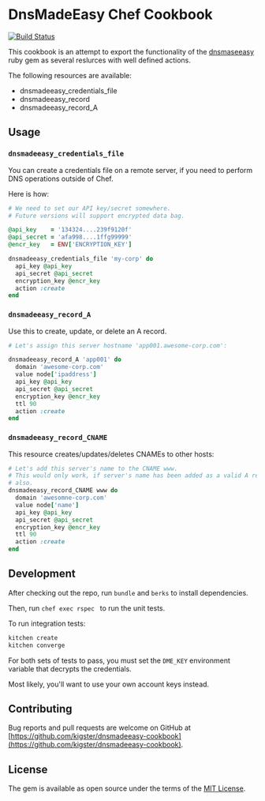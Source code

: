 # DnsMadeEasy Chef Cookbook

[![Build Status](https://travis-ci.org/kigster/dnsmadeeasy-cookbook.svg?branch=master)](https://travis-ci.org/kigster/dnsmadeeasy-cookbook)

This cookbook is an attempt to export the functionality of the [dnsmaseeasy](/kigster/dnsmadeeasy) ruby gem as several reslurces with well defined actions.

The following resources are available:

- dnsmadeeasy_credentials_file
- dnsmadeeasy_record
- dnsmadeeasy_record_A

## Usage

### `dnsmadeeasy_credentials_file`

You can create a credentials file on a remote server, if you need to perform DNS operations outside of Chef.

Here is how:

```ruby
# We need to set our API key/secret somewhere.
# Future versions will support encrypted data bag.

@api_key    = '134324....239f9120f'
@api_secret = 'afa998....1ffg99999'
@encr_key   = ENV['ENCRYPTION_KEY']

dnsmadeeasy_credentials_file 'my-corp' do
  api_key @api_key
  api_secret @api_secret
  encryption_key @encr_key
  action :create
end
```

### `dnsmadeeasy_record_A`

Use this to create, update, or delete an A record.

```ruby
# Let's assign this server hostname 'app001.awesome-corp.com':

dnsmadeeasy_record_A 'app001' do
  domain 'awesome-corp.com'
  value node['ipaddress']
  api_key @api_key
  api_secret @api_secret
  encryption_key @encr_key
  ttl 90
  action :create
end
```

### `dnsmadeeasy_record_CNAME`

This resource creates/updates/deletes CNAMEs to other hosts:

```ruby
# Let's add this server's name to the CNAME www.
# This would only work, if server's name has been added as a valid A record 
# also.
dnsmadeeasy_record_CNAME www do
  domain 'awesomne-corp.com'
  value node['name']
  api_key @api_key
  api_secret @api_secret
  encryption_key @encr_key
  ttl 90
  action :create
end
```

## Development

After checking out the repo, run `bundle` and `berks` to install dependencies. 

Then, run `chef exec rspec ` to run the unit tests.

To run integration tests:

```bash
kitchen create
kitchen converge
```

For both sets of tests to pass, you must set the `DME_KEY` environment variable that decrypts the credentials. 

Most likely, you'll want to use your own account keys instead.
 
## Contributing

Bug reports and pull requests are welcome on GitHub at [https://github.com/kigster/dnsmadeeasy-cookbook](https://github.com/kigster/dnsmadeeasy-cookbook).

## License

The gem is available as open source under the terms of the [MIT License](http://opensource.org/licenses/MIT).


